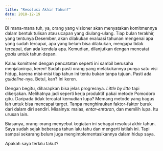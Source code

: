 ```yaml
---
title: "Resolusi Akhir Tahun?"
date: 2018-12-19
---
```


Di mana-mana tuh, ya, orang yang visioner akan menyatakan komitmennya dalam bentuk tulisan atau ucapan yang diulang-ulang. Tiap bulan terakhir, yang tentunya Desember, akan dilakukan evaluasi tahunan mengenai apa yang sudah tercapai, apa yang belum bisa dilakukan, mengapa tidak tercapai, dan ada kendala apa. Kemudian, dilanjutkan dengan mencatat *goals* untuk tahun depan.

Kalau komitmen dengan pencatatan seperti ini sambil berusaha menjalaninya, keren! Sudah pasti orang yang melakukannya punya satu visi hidup, karena misi-misi tiap tahun ini tentu bukan tanpa tujuan. Pasti ada *guideline*-nya. Betul, kan? Ini keren.

Dengan begitu, diharapkan bisa jelas progresnya. *Little by litte* tapi dikerjakan. Melihatnya jadi seperti kerja produktif pakai metode Pomodoro gitu. Daripada tidak tercatat kemudian lupa? Memang metode yang bagus lah untuk bisa mencapai target. Tanpa menghiraukan faktor-faktor buruk dari dalam diri sendiri. Misalnya: malas, *entar-entaran*, dan memilih lupa. Itu urusan lain.

Biasanya, orang-orang menyebut kegiatan ini sebagai resolusi akhir tahun. Saya sudah sejak beberapa tahun lalu tahu dan mengerti istilah ini. Tapi sampai sekarang belum juga mengimplementasikannya dalam hidup saya.

Apakah saya terlalu takut?
